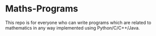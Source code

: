 # Maths-Programs
This repo is for everyone who can write programs which are related to mathematics in any way implemented using Python/C/C++/Java.
